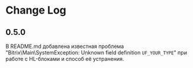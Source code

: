 # Change Log

## 0.5.0

В README.md добавлена известная проблема "Bitrix\Main\SystemException: Unknown field definition `UF_YOUR_TYPE`" при
работе с HL-блоками и способ её устранения.
